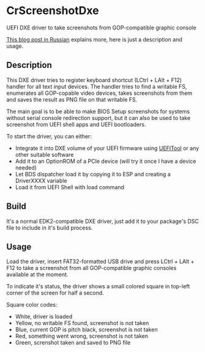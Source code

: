 # CrScreenshotDxe
UEFI DXE driver to take screenshots from GOP-compatible graphic console

[This blog post in Russian](http://habrahabr.ru/post/274463/) explains more, here is just a description and usage.

## Description
This DXE driver tries to register keyboard shortcut (LCtrl + LAlt + F12) handler for all text input devices. The handler tries to find a writable FS, enumerates all GOP-copable video devices, takes screenshots from them and saves the result as PNG file on that writable FS.

The main goal is to be able to make BIOS Setup screenshots for systems without serial console redirection support, but it can also be used to take screenshot from UEFI shell apps and UEFI bootloaders. 

To start the driver, you can either:
- Integrate it into DXE volume of your UEFI firmware using [UEFITool](https://github.com/LongSoft/UEFITool) or any other suitable software
- Add it to an OptionROM of a PCIe device (will try it once I have a device needed)
- Let BDS dispatcher load it by copying it to ESP and creating a DriverXXXX variable
- Load it from UEFI Shell with load command

## Build
It's a normal EDK2-compatible DXE driver, just add it to your package's DSC file to include in it's build process.

## Usage
Load the driver, insert FAT32-formatted USB drive and press LCtrl + LAlt + F12 to take a screenshot from all GOP-compatible graphic consoles available at the moment. 

To indicate it's status, the driver shows a small colored square in top-left corner of the screen for half a second.

Square color codes:
- White, driver is loaded
- Yellow, no writable FS found, screenshot is not taken
- Blue, current GOP is pitch black, screenshot is not taken
- Red, something went wrong, screenshot is not taken
- Green, screnshot taken and saved to PNG file
